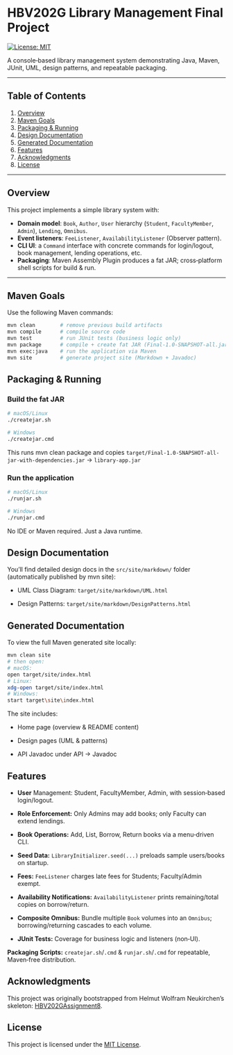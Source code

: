 # HBV202G Library Management Final Project

[![License: MIT](https://img.shields.io/badge/License-MIT-yellow.svg)](LICENSE)

A console‑based library management system demonstrating Java, Maven, JUnit, UML, design patterns, and repeatable packaging.

---

## Table of Contents

1. [Overview](#overview)
2. [Maven Goals](#maven-goals)
3. [Packaging & Running](#packaging--running)
4. [Design Documentation](#design-documentation)
5. [Generated Documentation](#generated-documentation)
6. [Features](#features)
7. [Acknowledgments](#Acknowledgments)
8. [License](#license)

---

## Overview

This project implements a simple library system with:

- **Domain model**: `Book`, `Author`, `User` hierarchy (`Student`, `FacultyMember`, `Admin`), `Lending`, `Omnibus`.
- **Event listeners**: `FeeListener`, `AvailabilityListener` (Observer pattern).
- **CLI UI**: a `Command` interface with concrete commands for login/logout, book management, lending operations, etc.
- **Packaging**: Maven Assembly Plugin produces a fat JAR; cross‑platform shell scripts for build & run.

---

## Maven Goals

Use the following Maven commands:

```bash
mvn clean        # remove previous build artifacts
mvn compile      # compile source code
mvn test         # run JUnit tests (business logic only)
mvn package      # compile + create fat JAR (Final-1.0-SNAPSHOT-all.jar)
mvn exec:java    # run the application via Maven
mvn site         # generate project site (Markdown + Javadoc)
```

## Packaging & Running

### Build the fat JAR

```bash
# macOS/Linux
./createjar.sh

# Windows
./createjar.cmd
```

This runs mvn clean package and copies
`target/Final-1.0-SNAPSHOT-all-jar-with-dependencies.jar` → `library-app.jar`

### Run the application

```bash
# macOS/Linux
./runjar.sh

# Windows
./runjar.cmd
```

No IDE or Maven required. Just a Java runtime.

## Design Documentation

You’ll find detailed design docs in the `src/site/markdown/` folder (automatically published by mvn site):

- UML Class Diagram: `target/site/markdown/UML.html`

- Design Patterns: `target/site/markdown/DesignPatterns.html`

## Generated Documentation

To view the full Maven generated site locally:

```bash
mvn clean site
# then open:
# macOS:
open target/site/index.html
# Linux:
xdg-open target/site/index.html
# Windows:
start target\site\index.html
```

The site includes:

- Home page (overview & README content)

- Design pages (UML & patterns)

- API Javadoc under API → Javadoc

## Features

- **User** Management: Student, FacultyMember, Admin, with session‑based login/logout.

- **Role Enforcement:** Only Admins may add books; only Faculty can extend lendings.

- **Book Operations:** Add, List, Borrow, Return books via a menu‑driven CLI.

- **Seed Data:** `LibraryInitializer.seed(...)` preloads sample users/books on startup.

- **Fees:** `FeeListener` charges late fees for Students; Faculty/Admin exempt.

- **Availability Notifications:** `AvailabilityListener` prints remaining/total copies on borrow/return.

- **Composite Omnibus:** Bundle multiple `Book` volumes into an `Omnibus`; borrowing/returning cascades to each volume.

- **JUnit Tests:** Coverage for business logic and listeners (non‑UI).

**Packaging Scripts:** `createjar.sh`/`.cmd` & `runjar.sh`/`.cmd` for repeatable, Maven‑free distribution.

## Acknowledgments

This project was originally bootstrapped from Helmut Wolfram Neukirchen’s skeleton:
[HBV202GAssignment8](https://github.com/helmutneukirchen/HBV202GAssignment8).

## License

This project is licensed under the [MIT License](https://opensource.org/licenses/MIT).
